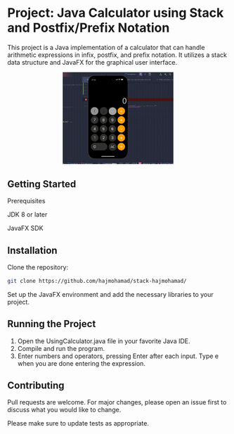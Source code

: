 # Project: Java Calculator using Stack and Postfix/Prefix Notation

This project is a Java implementation of a calculator that can handle arithmetic expressions in infix, postfix, and prefix notation. It utilizes a stack data structure and JavaFX for the graphical user interface.
<p align="center">
  <img src="https://github.com/hajmohamad/calculator_with_stack/blob/master/trailler.gif" alt="Calculator demo" width="50%">
</p>


## Getting Started
Prerequisites

JDK 8 or later

JavaFX SDK


## Installation

Clone the repository:

```bash
git clone https://github.com/hajmohamad/stack-hajmohamad/
```
Set up the JavaFX environment and add the necessary libraries to your project.

## Running the Project
1. Open the UsingCalculator.java file in your favorite Java IDE.
2. Compile and run the program.
3. Enter numbers and operators, pressing Enter after each input. Type e when you are done entering the expression.


## Contributing

Pull requests are welcome. For major changes, please open an issue first
to discuss what you would like to change.

Please make sure to update tests as appropriate.

